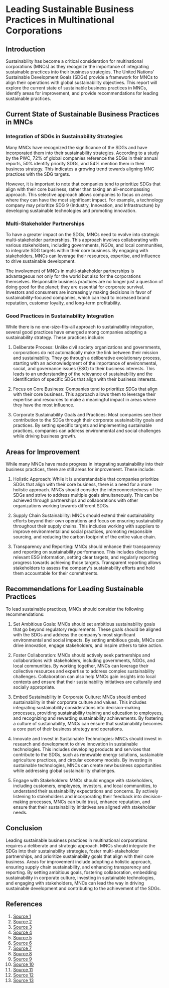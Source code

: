 # Leading Sustainable Business Practices in Multinational Corporations

## Introduction

Sustainability has become a critical consideration for multinational corporations (MNCs) as they recognize the importance of integrating sustainable practices into their business strategies. The United Nations' Sustainable Development Goals (SDGs) provide a framework for MNCs to align their operations with global sustainability objectives. This report will explore the current state of sustainable business practices in MNCs, identify areas for improvement, and provide recommendations for leading sustainable practices.

## Current State of Sustainable Business Practices in MNCs

### Integration of SDGs in Sustainability Strategies

Many MNCs have recognized the significance of the SDGs and have incorporated them into their sustainability strategies. According to a study by the PWC, 72% of global companies reference the SDGs in their annual reports, 50% identify priority SDGs, and 54% mention them in their business strategy. This indicates a growing trend towards aligning MNC practices with the SDG targets.

However, it is important to note that companies tend to prioritize SDGs that align with their core business, rather than taking an all-encompassing approach. This selective approach allows companies to focus on areas where they can have the most significant impact. For example, a technology company may prioritize SDG 9 (Industry, Innovation, and Infrastructure) by developing sustainable technologies and promoting innovation.

### Multi-Stakeholder Partnerships

To have a greater impact on the SDGs, MNCs need to evolve into strategic multi-stakeholder partnerships. This approach involves collaborating with various stakeholders, including governments, NGOs, and local communities, to integrate SDG targets within their core business. By engaging with stakeholders, MNCs can leverage their resources, expertise, and influence to drive sustainable development.

The involvement of MNCs in multi-stakeholder partnerships is advantageous not only for the world but also for the corporations themselves. Responsible business practices are no longer just a question of doing good for the planet; they are essential for corporate survival. Investors and consumers are increasingly making decisions in favor of sustainability-focused companies, which can lead to increased brand reputation, customer loyalty, and long-term profitability.

### Good Practices in Sustainability Integration

While there is no one-size-fits-all approach to sustainability integration, several good practices have emerged among companies adopting a sustainability strategy. These practices include:

1. Deliberate Process: Unlike civil society organizations and governments, corporations do not automatically make the link between their mission and sustainability. They go through a deliberative evolutionary process, starting with an acknowledgment of the importance of environmental, social, and governance issues (ESG) to their business interests. This leads to an understanding of the relevance of sustainability and the identification of specific SDGs that align with their business interests.

2. Focus on Core Business: Companies tend to prioritize SDGs that align with their core business. This approach allows them to leverage their expertise and resources to make a meaningful impact in areas where they have the most influence.

3. Corporate Sustainability Goals and Practices: Most companies see their contribution to the SDGs through their corporate sustainability goals and practices. By setting specific targets and implementing sustainable practices, companies can address environmental and social challenges while driving business growth.

## Areas for Improvement

While many MNCs have made progress in integrating sustainability into their business practices, there are still areas for improvement. These include:

1. Holistic Approach: While it is understandable that companies prioritize SDGs that align with their core business, there is a need for a more holistic approach. MNCs should consider the interconnectedness of the SDGs and strive to address multiple goals simultaneously. This can be achieved through partnerships and collaborations with other organizations working towards different SDGs.

2. Supply Chain Sustainability: MNCs should extend their sustainability efforts beyond their own operations and focus on ensuring sustainability throughout their supply chains. This includes working with suppliers to improve environmental and social practices, promoting responsible sourcing, and reducing the carbon footprint of the entire value chain.

3. Transparency and Reporting: MNCs should enhance their transparency and reporting on sustainability performance. This includes disclosing relevant ESG information, setting clear targets, and regularly reporting progress towards achieving those targets. Transparent reporting allows stakeholders to assess the company's sustainability efforts and hold them accountable for their commitments.

## Recommendations for Leading Sustainable Practices

To lead sustainable practices, MNCs should consider the following recommendations:

1. Set Ambitious Goals: MNCs should set ambitious sustainability goals that go beyond regulatory requirements. These goals should be aligned with the SDGs and address the company's most significant environmental and social impacts. By setting ambitious goals, MNCs can drive innovation, engage stakeholders, and inspire others to take action.

2. Foster Collaboration: MNCs should actively seek partnerships and collaborations with stakeholders, including governments, NGOs, and local communities. By working together, MNCs can leverage their collective resources and expertise to address complex sustainability challenges. Collaboration can also help MNCs gain insights into local contexts and ensure that their sustainability initiatives are culturally and socially appropriate.

3. Embed Sustainability in Corporate Culture: MNCs should embed sustainability in their corporate culture and values. This includes integrating sustainability considerations into decision-making processes, providing sustainability training and education to employees, and recognizing and rewarding sustainability achievements. By fostering a culture of sustainability, MNCs can ensure that sustainability becomes a core part of their business strategy and operations.

4. Innovate and Invest in Sustainable Technologies: MNCs should invest in research and development to drive innovation in sustainable technologies. This includes developing products and services that contribute to the SDGs, such as renewable energy solutions, sustainable agriculture practices, and circular economy models. By investing in sustainable technologies, MNCs can create new business opportunities while addressing global sustainability challenges.

5. Engage with Stakeholders: MNCs should engage with stakeholders, including customers, employees, investors, and local communities, to understand their sustainability expectations and concerns. By actively listening to stakeholders and incorporating their feedback into decision-making processes, MNCs can build trust, enhance reputation, and ensure that their sustainability initiatives are aligned with stakeholder needs.

## Conclusion

Leading sustainable business practices in multinational corporations requires a deliberate and strategic approach. MNCs should integrate the SDGs into their sustainability strategies, foster multi-stakeholder partnerships, and prioritize sustainability goals that align with their core business. Areas for improvement include adopting a holistic approach, ensuring supply chain sustainability, and enhancing transparency and reporting. By setting ambitious goals, fostering collaboration, embedding sustainability in corporate culture, investing in sustainable technologies, and engaging with stakeholders, MNCs can lead the way in driving sustainable development and contributing to the achievement of the SDGs.

## References

1. [Source 1](https://www.weforum.org/agenda/2021/09/5-ways-multinational-corporations-can-have-greater-impact-on-the-sdgs-sustainable-development-goals-mncs/)
2. [Source 2](https://www.brookings.edu/articles/how-corporations-are-approaching-sustainability-and-the-global-goals/)
3. [Source 3](https://www.theceomagazine.com/business/management-leadership/sustainable-companies/)
4. [Source 4](https://link.springer.com/article/10.1007/s10551-018-4066-0)
5. [Source 5](https://link.springer.com/chapter/10.1007/978-3-030-79003-5_11)
6. [Source 6](https://onlinelibrary.wiley.com/doi/full/10.1002/csr.2611)
7. [Source 7](https://hbr.org/2021/12/sustainable-business-went-mainstream-in-2021)
8. [Source 8](https://www.weforum.org/agenda/2024/01/why-2024-is-the-year-of-the-business-case-for-sustainability-davos/)
9. [Source 9](https://www.oecd.org/corporate/global-corporate-sustainability-report-2024-8416b635-en.htm)
10. [Source 10](https://kpmg.com/xx/en/home/insights/2022/09/survey-of-sustainability-reporting-2022/global-trends.html)
11. [Source 11](https://sloanreview.mit.edu/article/seven-sustainability-trends-to-watch-in-2024/)
12. [Source 12](https://www.weforum.org/agenda/2022/05/global-sustainability-corporations-lead-net-zero/)
13. [Source 13](https://sustainabilitymag.com/top10/top-10)
